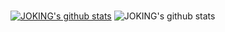 ### 
[![JOKING's github stats](https://github-readme-stats.vercel.app/api?username=jokinglove)](https://github.com/jokinglove)
![JOKING's github stats](https://github-readme-stats.vercel.app/api?username=jokinglove&show_icons=true&theme=radical)


<!--
**JokingLove/jokinglove** is a ✨ _special_ ✨ repository because its `README.md` (this file) appears on your GitHub profile.

Here are some ideas to get you started:

- 🔭 I’m currently working on ...
- 🌱 I’m currently learning ...
- 👯 I’m looking to collaborate on ...
- 🤔 I’m looking for help with ...
- 💬 Ask me about ...
- 📫 How to reach me: ...
- 😄 Pronouns: ...
- ⚡ Fun fact: ...
-->
